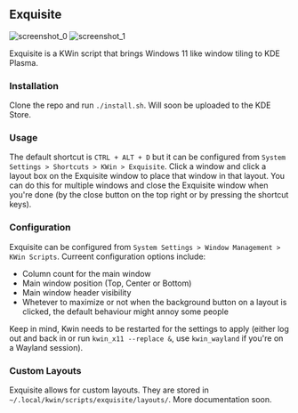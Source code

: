 ## Exquisite

![screenshot_0](https://github.com/qewer33/Exquisite/blob/main/assets/screenshot_0.png?raw=true)
![screenshot_1](https://github.com/qewer33/Exquisite/blob/main/assets/screenshot_1.png?raw=true)

Exquisite is a KWin script that brings Windows 11 like window tiling to KDE Plasma.

### Installation

Clone the repo and run `./install.sh`. Will soon be uploaded to the KDE Store.

### Usage

The default shortcut is `CTRL + ALT + D` but it can be configured from `System Settings > Shortcuts > KWin > Exquisite`. Click a window and click a layout box on the Exquisite window to place that window in that layout. You can do this for multiple windows and close the Exquisite window when you're done (by the close button on the top right or by pressing the shortcut keys).

### Configuration

Exquisite can be configured from `System Settings > Window Management > KWin Scripts`. Curreent configuration options include:

- Column count for the main window
- Main window position (Top, Center or Bottom)
- Main window header visibility
- Whetever to maximize or not when the background button on a layout is clicked, the default behaviour might annoy some people

Keep in mind, Kwin needs to be restarted for the settings to apply (either log out and back in or run `kwin_x11 --replace &`, use `kwin_wayland` if you're on a Wayland session).

### Custom Layouts

Exquisite allows for custom layouts. They are stored in `~/.local/kwin/scripts/exquisite/layouts/`. More documentation soon.
